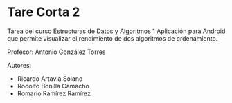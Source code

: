 # Tare Corta 2
Tarea del curso Estructuras de Datos y Algoritmos 1
Aplicación para Android que permite visualizar el rendimiento de dos algoritmos de ordenamiento.

Profesor: Antonio González Torres

Autores:
- Ricardo Artavia Solano
- Rodolfo Bonilla Camacho
- Romario Ramírez Ramírez
